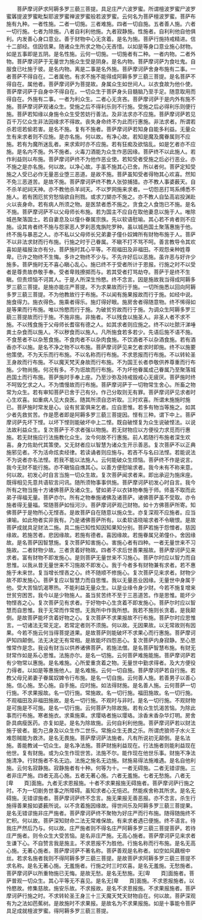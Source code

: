 <!-- { "loadSidebar": true } -->
　　菩萨摩诃萨求阿耨多罗三藐三菩提。具足庄严六波罗蜜。所谓檀波罗蜜尸波罗蜜羼提波罗蜜毗梨耶波罗蜜禅波罗蜜般若波罗蜜。云何名为菩萨檀波罗蜜。菩萨布施有九种。一者性施。二者一切施。三者难施。四者一切自施。五者善人施。六者一切行施。七者为除施。八者自利利他施。九者寂静施。性施者。自利利他自他俱利。内发善心身口意业。善于财物中心无贪着。是名为施。菩萨行施持戒精进。信十二部经。信因信果。随诸众生所求之物心无吝惜。以如是等身口意业施心财物。如是五事即是五阴。是名性施。云何一切施。一切施者有二种。一者内物。二者外物。菩萨摩诃萨于无量世为施众生受是阴身。是名内物。菩萨摩诃萨为食吐鬼。自服食已吐施于彼。是名内物。离是二事是名外施。菩萨摩诃萨舍身布施有二事。一者菩萨不得自在。二者属他。有求不施不能得成阿耨多罗三藐三菩提。是名菩萨不得自在。属他者。菩萨摩诃萨为菩提故。身属众生如世间人。以衣食故为他仆使。菩萨摩诃萨于自身中不得自在。一切众生于菩萨身头目髓脑乃至手足。随意取用而得自在。外施有二事。一者为利众生。二者心无贪吝。菩萨摩诃萨于是内外有施不施。菩萨摩诃萨观诸众生。受施之后不得利乐则不行施。受施之后必得利乐则便行施。菩萨若知缘以身施令众生受苦妨行善法。及非法求亦不应施。菩萨摩诃萨若见百千万亿众生非法因缘求不得故。丧失身命终不为此而行惠施。非法求者。所谓若杀若诳若偷若害。是名不施。复有不施者。菩萨摩诃萨若知身自能多利益。无量众生有来求者则不应施。是亦名施。何以故。有净心故。若知是魔及魔眷属则不应施。若有为魔所迷乱者。来求索时亦不应施。若有狂痴及欲恼乱。如是乞者亦不应施。是名内不施。外不施者。火毒刀酒能为众生作恶因缘。菩萨终不以此施人。若作利益则以布施。菩萨摩诃萨终不为他作恶业使。若知受者受施之后必行恶业。亦不施之是亦名施。何以故。以净心故。手虽不施其心已舍。所以者何。菩萨定知受施之人受已必作无量恶业堕三恶道。是故不施。菩萨虽知受者得物其心欢喜。然知不免三恶道苦。是故不施。菩萨摩诃萨终不教人张弶捕猎。亦不教人事婆薮天。自不杀羊祀祠天神。亦不教他杀羊祠天。不以罗网施来求者。一切怨恶打骂系缚悉不施人。若有困厄贫穷愁恼欲自刑戮。或求刀槊亦不施之。亦不教人自坠高岩投渊赴火以丧身命。若有病人所须之物。是医禁者悉不施之。贪食之人食饱已不施。是名不施。菩萨摩诃萨不以父母师长布施。若为国主不应自在取他妻息以施于人。唯除城邑聚落国土。若自妻息及以僮仆眷属宗族。先以软语慰喻。其心若不肯者则不应施。设其肯者终不施与怨家恶人罗刹恶鬼旃陀罗种。虽以城邑国土聚落惠施于他。终不施与暴恶之人。亦不私以父母师长兄弟妻子僮仆奴婢所有财物布施于人。菩萨不以非法求财而行布施。行施之时于己眷属。不瞋不打不骂不呵。善言教导令其欢喜如是福报汝亦有分。菩萨施时其心平等。不观福田及非福田。不观怨亲种姓尊卑。已许之物终不生悔。多许之物终不少与。不先许好后以恶施。虽许恶与好许少施多。菩萨施时无不喜心瞋心乱心。施已终不于受者所计于恩报。行施之时不以受者是尊贵故恭敬手奉。受者卑贱撩掷而与。若其受者打骂劫夺。菩萨于是终不生瞋。但责烦恼不诃其人。于是人所深生怜愍。终不念言。因是施故我当得成阿耨多罗三藐三菩提。是施亦能庄严菩提。不为求果故而行于施。一切所施悉以回向阿耨多罗三藐三菩提。不为他教故行于布施。不以闻有施果报故而行于施。如经中说。施食得力。施衣得色。施乘者得乐。施灯得好眼。施房舍者得随意物。终不悕得如是等果而行布施。唯以怜愍而行于施。为破贫穷故而行于施。为调众生阿耨多罗三藐三菩提故而行于施。不施非施。非施者。不以残食以施圣人。非圣人者不求不施。不以残食施于父母师长耆宿有德之人。如其求者则应施之。终不以吐脓汗涕唾粪土杂食而以施人。不以秽食而以施人。凡所施食若多若少。先语后施不语不施。不食葱者不以杂葱食施。不食肉者不以杂肉食施。不饮酒者不以杂酒食施。若有酒香亦不以施。是名不净之物不以布施。菩萨摩诃萨见来乞者求时即施。终不以施要他策使。不为天乐而行布施。不以名称而行布施。不求恩报而行布施。不以转轮圣王身故而行布施。不以魔天梵天身故而行布施。不为国王长者恭敬供养尊重而行布施。少物尚施。何况有多。不为诳故而行布施。不为坏他眷属成己眷属乃至聚落城邑国土而行布施。菩萨施时手奉上座。乃至沙弥及持戒毁戒心无疲厌。菩萨施时终不呵毁乞求之人。不为憍慢故而行布施。菩萨摩诃萨于一切物常生舍心。所畜之物常为众生。若有审知菩萨已舍于己有分。作己分取则无有罪。菩萨摩诃萨见求者时心生欢喜。如重病人见大良医。随其所须自恣听取。三时欢喜。所谓未施施时施已。菩萨施时常发是心。设有贫富俱来乞者。应自思惟。若多有物当等施之。如其少者先救贫苦。作是愿者即是阿耨多罗三藐三菩提因。悭有三种。谓下中上。菩萨摩诃萨先坏下悭。以坏下悭则能破坏中上二悭。既自破悭复为众生说破悭法。以说法故利益众生。复次菩萨于不求者强以物施。若无财物应以方便役力求觅而行惠施。若无财施应行法施教化众生。汝今何故不行惠施。前人若随行布施者深生欢喜。身力佐助代其策使。又无财者应以智慧为诸众生开示善恶。复次菩萨不以正典施邪见者。不为活命炫卖经律。若读诵者则应施与。若吝不与名曰法悭。若能说法不为说者亦名法悭。若我不能以法施人。云何能破众生烦恼。菩萨终不作是说言。我今无财不能行施。亦不瞋恼自燋其心。以善方便慰喻求者。我今未有不称来意。何以故。初发心时自言当施一切众生故。复次菩萨闻求者来。即出承迎为施床座。既得相见先意共语软言问讯。随所须物事事供施。菩萨摩诃萨初发心时自言。我今所有之物当施十方诸佛菩萨及诸众生。譬如弟子以衣钵物奉施于师。师虽不取而此弟子得福无量。菩萨亦尔。所有之物奉施诸佛及诸菩萨。诸佛菩萨虽不受取。亦令施者得无量福。常随菩萨如恒河沙。菩萨摩诃萨观己财物。如十方佛菩萨所寄。知佛菩萨于是物所心无悭吝。是故菩萨自在随意以施众生。亦复深观不应施者。应当谏喻。如此物者实非我有。乃是诸佛菩萨所有。以柔软语晓喻求者不令瞋恨。是故菩萨成就具足财法二施。具二施已知性知因知果知分别。菩萨若施于怨憎者。慈因缘故。若施苦者。悲因缘故。若施有德者。喜因缘故。若施眷属兄弟僮仆。舍因缘故。是名菩萨因智慧施。复次菩萨知害施心。害施心者有四种。一者无量世来不习施故。二者财物少故。三者贪着好物故。四者不求后世善果报故。菩萨摩诃萨见来求者。富有财物不即发施心。是则菩萨无量世来不习施心。菩萨尔时应以智力而自思惟。以我从昔无量世来不习施故不即发心。我于今者多有财物兼有求者。若不惠施于未来世。复当增长悭吝之心。终不随顺不修施心。复次菩萨见来求者。财物少故不即发施心。菩萨复应以智慧力而自思惟。我以无量恶业因缘。无量世中身属于他。受大苦恼饥渴寒热。不能利益无量众生。以是业缘令身少财。今若不施复增来世贫穷困苦。我今以是少物施人。虽当贫苦终不至于三恶道苦。作是思惟。能坏少物悭吝之心。复次菩萨见有求者。于好物中心生贪着不即发施心。菩萨尔时应以智慧而自思惟。我于无常而作常想。无我所中作我所想。我若不施则长贪着。是我颠倒。是故菩萨能坏贪着好物之心。复次菩萨不求果报故不行布施。菩萨尔时应思惟言。一切诸法无常无定。若常定者则不须施。何以故。无因果故。以无常故则有因果。今若不施云何当得菩提道果。是故菩萨则能破坏不求果心而行惠施。菩萨摩诃萨知四颠倒。法无决定无有常相。是故能坏四怨恶心。复次菩萨内身寂静。至心思惟常作是念。我设有财当以供养诸佛菩萨。若施法僧。是名菩萨智慧布施。有财无财常作如是系心思惟。法施亦尔。是名一切施。云何菩萨难施能施。菩萨摩诃萨若有少物常以惠施。是名难施。心所爱重贪着之物。无量世中勤求得者。及大方便役力得者。以如是等惠施他人。是名难施。云何一切自施。菩萨摩诃萨若自行施。若教父母兄弟妻子眷属奴婢令行布施。是名一切自施。云何善人施。若善男子以善心施。信心施。至心施。自手施。应时施。如法得财施。是名善人施。云何菩萨一切行施。不求果报故。名一切行施。常施故。名一切行施。福田施故。名一切行施。不观福田及非福田施故。是名一切行施。不观时与非时。是名一切行施。不观财物是可施是不可施。是名一切行施。云何菩萨为除故施。若有众生饥渴苦恼。为除此事而行布施。寒者施衣。求乘施乘。求璎珞者施以璎珞。涂香末香杂华灯明。房舍卧具病瘦医药。亦复如是。是名为除故施。云何自利利他施。菩萨摩诃萨若以财法施于彼者。能为己身及以众生作二世乐。常施众生无畏之乐。所谓虎狼师子水火王难怨贼能为救济。是名无畏施。菩萨摩诃萨法施者。凡有所说初无颠倒。是名法施。善能教诫一切众生。是名净法施。菩萨财施利益现在。行法施者则能利益现在他世。复有财施。或为众生作现世苦。法施不尔。能作现在他世乐事。财施不净法施清净。行财施者不名无边。法施之施名无边施。财施易得法施难遇。是名自他利施。云何名寂静施。寂静施者有十种。何等为十。一者无碍施。二者无错谬施。三者非庄严施。四者无高心施。五者无著心施。六者无羞施。七者无愁施。八者无[卑　　頁]面施。九者无求恩报施。十者不求果报施无碍施者。菩萨摩诃萨行施之时。不为一切剧务世事之所障碍。虽知求者心无悒迟。然能疾舍称其所求。是名无碍施。无错谬施者。菩萨摩诃萨终不念言。施无果报无善恶报。亦不念言。杀生行施得善果报如婆薮所说。以不贪着施因缘故。得世间乐及阿耨多罗三藐三菩提果。是名无错谬施非庄严施者。菩萨摩诃萨终不聚物为好庄严而行布施。随得随施终不贮积。何以故。菩萨深知财命二法无常难保故。有来求者遇已便施。终不语言。待我庄严然后乃与。何以故。庄严施者则不得名庄严阿耨多罗三藐三菩提菩萨。若待庄严施者。则令众生大受苦恼。是名非庄严施。无高心施者。菩萨摩诃萨见来求者生谦下心。不自赞言我是施主。不求恩报不为胜他。行施名称而行布施。是名无高心施。无著心施者。菩萨摩诃萨不著名称。菩萨善观是名称者。如空如风藕根中丝。若求名施者我则不得阿耨多罗三藐三菩提。是故菩萨求阿耨多罗三藐三菩提不求名称。是名无著心施。无羞施者。行施之时三时欢喜。是名无羞施。无愁施者。菩萨摩诃萨以所重物施已无悔。是故无愁。是名无愁施。无[卑　　頁]面施者。菩萨普观一切众生。其心平等无不喜见。是名无[卑　　頁]面施。不求恩报施者。以怜愍故。修集慈故。施安乐故。不求报故。是名不求恩报施。不求果报施者。菩萨摩诃萨行施之时。不求转轮圣王身三十三天魔天梵天财物自在。何以故。菩萨深观有为之法如芭蕉树。是故施时不求果报。是故名为不求果报施。如是十事能令菩萨具足成就檀波罗蜜。得阿耨多罗三藐三菩提。
